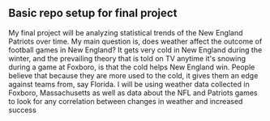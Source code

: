 ## Basic repo setup for final project

My final project will be analyzing statistical trends of the New England Patriots over time. My main question
is, does weather affect the outcome of football games in New England? It gets very cold in New England during the winter, and the prevailing theory that is told on TV anytime it's snowing during a game at Foxboro, is that the cold helps New England win. People believe that because they are more used to the cold, it gives them an edge against teams from, say Florida. I will be using weather data collected in Foxboro, Massachusetts as well as data about the NFL and Patriots games to look for any correlation between changes in weather and increased success

